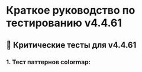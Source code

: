 # Краткое руководство по тестированию v4.4.61
## 🎯 Критические тесты для v4.4.61
### 1. Тест паттернов colormap:
